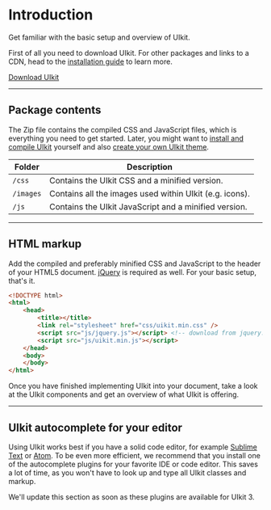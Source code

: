 # Introduction

<p class="uk-text-lead">Get familiar with the basic setup and overview of UIkit.</p>

First of all you need to download UIkit. For other packages and links to a CDN, head to the [installation guide](install.md) to learn more.

<a class="uk-button uk-button-primary" href="https://getuikit.com/download">Download UIkit</a>

***

## Package contents

The Zip file contains the compiled CSS and JavaScript files, which is everything you need to get started. Later, you might want to [install and compile UIkit](install.md) yourself and also [create your own UIkit theme](theme.md).

| Folder    | Description |
| --------- | --- |
| `/css`    | Contains the UIkit CSS and a minified version. |
| `/images` | Contains all the images used within UIkit (e.g. icons). |
| `/js`     | Contains the UIkit JavaScript and a minified version. |

***

## HTML markup

Add the compiled and preferably minified CSS and JavaScript to the header of your HTML5 document. [jQuery](http://jquery.com/download/) is required as well. For your basic setup, that's it.

```html
<!DOCTYPE html>
<html>
    <head>
        <title></title>
        <link rel="stylesheet" href="css/uikit.min.css" />
        <script src="js/jquery.js"></script> <!-- download from jquery.com -->
        <script src="js/uikit.min.js"></script>
    </head>
    <body>
    </body>
</html>
```

Once you have finished implementing UIkit into your document, take a look at the UIkit components and get an overview of what UIkit is offering.

***

## UIkit autocomplete for your editor

Using UIkit works best if you have a solid code editor, for example [Sublime Text](https://www.sublimetext.com/) or [Atom](https://atom.io/). To be even more efficient, we recommend that you install one of the autocomplete plugins for your favorite IDE or code editor. This saves a lot of time, as you won't have to look up and type all UIkit classes and markup.

We'll update this section as soon as these plugins are available for UIkit 3.
